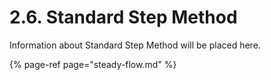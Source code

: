 # 2.6. Standard Step Method

Information about Standard Step Method will be placed here.

{% page-ref page="steady-flow.md" %}

